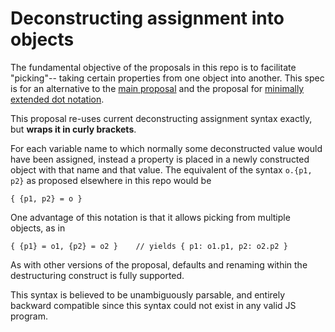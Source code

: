 # Deconstructing assignment into objects

The fundamental objective of the proposals in this repo is to facilitate "picking"--
taking certain properties from one object into another.
This spec is for an alternative to the [main proposal](js-pick-notation.md) and the
proposal for [minimally extended dot notation](minimally-extended-dot-notation).

This proposal re-uses current deconstructing assignment syntax exactly,
but **wraps it in curly brackets**.

For each variable name to which normally some deconstructed value would have been assigned,
instead a property is placed in a newly constructed object with that name and that value.
The equivalent of the syntax `o.{p1, p2}` as proposed elsewhere in this repo would be

    { {p1, p2} = o }

One advantage of this notation is that it allows picking from multiple objects, as in

    { {p1} = o1, {p2} = o2 }    // yields { p1: o1.p1, p2: o2.p2 }

As with other versions of the proposal,
defaults and renaming within the destructuring construct is fully supported.

This syntax is believed to be unambiguously parsable,
and entirely backward compatible since this syntax could not exist in any valid JS program.
